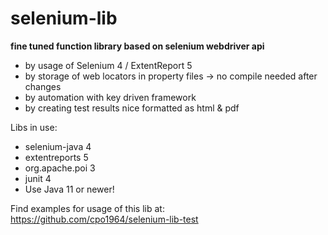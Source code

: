 # selenium-lib

<b>fine tuned function library based on selenium webdriver api</b>

- by usage of Selenium 4 / ExtentReport 5
- by storage of web locators in property files -> no compile needed after changes
- by automation with key driven framework
- by creating test results nice formatted as html & pdf

Libs in use:
- selenium-java 4
- extentreports 5
- org.apache.poi 3
- junit 4
- Use Java 11 or newer!

Find examples for usage of this lib at:<br>
https://github.com/cpo1964/selenium-lib-test
